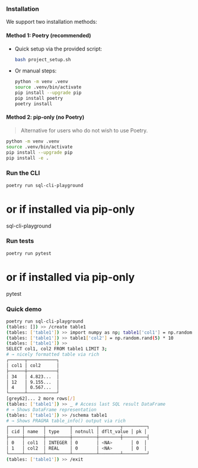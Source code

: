 ### Installation

We support two installation methods:

#### Method 1: Poetry (recommended)
- Quick setup via the provided script:
  ```bash
  bash project_setup.sh
  ```
- Or manual steps:
  ```bash
  python -m venv .venv
  source .venv/bin/activate
  pip install --upgrade pip
  pip install poetry
  poetry install
  ```

#### Method 2: pip-only (no Poetry)
> Alternative for users who do not wish to use Poetry.

```bash
python -m venv .venv
source .venv/bin/activate
pip install --upgrade pip
pip install -e .
```

### Run the CLI
```bash
poetry run sql-cli-playground
```
# or if installed via pip-only
sql-cli-playground

### Run tests
```bash
poetry run pytest
```
# or if installed via pip-only
pytest

### Quick demo

```bash
poetry run sql-cli-playground
(tables: []) >> /create table1
(tables: ['table1']) >> import numpy as np; table1['col1'] = np.random.randint(1, 50, 5)
(tables: ['table1']) >> table1['col2'] = np.random.rand(5) * 10
(tables: ['table1']) >>
SELECT col1, col2 FROM table1 LIMIT 3;
# → nicely formatted table via rich
┌──────┬───────────┐
│ col1 │ col2      │
├──────┼───────────┤
│ 34   │ 4.823...  │
│ 12   │ 9.155...  │
│ 4    │ 0.567...  │
└──────┴───────────┘
[grey62]... 2 more rows[/]
(tables: ['table1']) >> _ # Access last SQL result DataFrame
# → Shows DataFrame representation
(tables: ['table1']) >> /schema table1
# → Shows PRAGMA table_info() output via rich
┌─────┬───────┬─────────┬─────────┬────────┬─────────┐
│ cid │ name  │ type    │ notnull │ dflt_value │ pk │
├─────┼───────┼─────────┼─────────┼────────┼─────────┤
│ 0   │ col1  │ INTEGER │ 0       │ <NA>       │ 0  │
│ 1   │ col2  │ REAL    │ 0       │ <NA>       │ 0  │
└─────┴───────┴─────────┴─────────┴────────┴─────────┘
(tables: ['table1']) >> /exit
```
